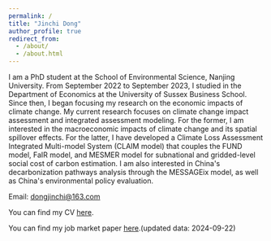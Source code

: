 ```yaml
---
permalink: /
title: "Jinchi Dong"
author_profile: true
redirect_from: 
  - /about/
  - /about.html
---
```

I am a PhD student at the School of Environmental Science, Nanjing University. From September 2022 to September 2023, I studied in the Department of Economics at the University of Sussex Business School. Since then, I began focusing my research on the economic impacts of climate change. My current research focuses on climate change impact assessment and integrated assessment modeling. For the former, I am interested in the macroeconomic impacts of climate change and its spatial spillover effects. For the latter, I have developed a Climate Loss Assessment Integrated Multi-model System (CLAIM model) that couples the FUND model, FaIR model, and MESMER model for subnational and gridded-level social cost of carbon estimation. I am also interested in China's decarbonization pathways analysis through the MESSAGEix model, as well as China's environmental policy evaluation.

Email: dongjinchi@163.com

You can find my CV [here](../assets/CV-Jinchi_Dong.pdf).

You can find my job market paper [here](../assets/Job-market-paper-djc.pdf).(updated data: 2024-09-22)
